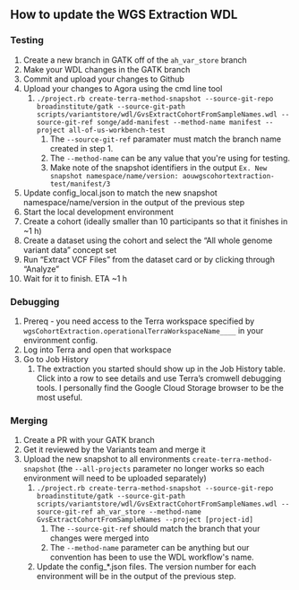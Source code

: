 ## How to update the WGS Extraction WDL

### Testing  
1. Create a new branch in GATK off of the `ah_var_store` branch
2. Make your WDL changes in the GATK branch
3. Commit and upload your changes to Github
4. Upload your changes to Agora using the cmd line tool
    1. `./project.rb create-terra-method-snapshot --source-git-repo broadinstitute/gatk --source-git-path scripts/variantstore/wdl/GvsExtractCohortFromSampleNames.wdl --source-git-ref songe/add-manifest --method-name manifest --project all-of-us-workbench-test`  
       1. The `--source-git-ref` paramater must match the branch name created in step 1. 
       2. The `--method-name` can be any value that you're using for testing. 
       3. Make note of the snapshot identifiers in the output `Ex. New snapshot namespace/name/version: aouwgscohortextraction-test/manifest/3`
5. Update config_local.json to match the new snapshot namespace/name/version in the output of the previous step
6. Start the local development environment 
7. Create a cohort (ideally smaller than 10 participants so that it finishes in ~1 h)
8. Create a dataset using the cohort and select the “All whole genome variant data” concept set
9. Run “Extract VCF Files” from the dataset card or by clicking through “Analyze”
10. Wait for it to finish. ETA ~1 h

### Debugging
1. Prereq - you need access to the Terra workspace specified by `wgsCohortExtraction.operationalTerraWorkspaceName____` in your environment config.
2. Log into Terra and open that workspace
3. Go to Job History
    1. The extraction you started should show up in the Job History table. Click into a row to see details and use Terra’s cromwell debugging tools. I personally find the Google Cloud Storage browser to be the most useful.

### Merging
1. Create a PR with your GATK branch
2. Get it reviewed by the Variants team and merge it
3. Upload the new snapshot to all environments `create-terra-method-snapshot` (the `--all-projects` parameter no longer works so each environment will need to be uploaded separately)
   1. `./project.rb create-terra-method-snapshot --source-git-repo broadinstitute/gatk --source-git-path scripts/variantstore/wdl/GvsExtractCohortFromSampleNames.wdl --source-git-ref ah_var_store --method-name GvsExtractCohortFromSampleNames --project [project-id]`
      1. The `--source-git-ref` should match the branch that your changes were merged into
      2. The `--method-name` parameter can be anything but our convention has been to use the WDL workflow's name.
   2. Update the config_*.json files. The version number for each environment will be in the output of the previous step.
